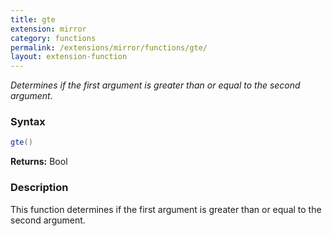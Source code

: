 ```yaml
---
title: gte
extension: mirror
category: functions
permalink: /extensions/mirror/functions/gte/
layout: extension-function
---
```


_Determines if the first argument is greater than or equal to the second argument._

### Syntax ###
```cs
gte()
```

**Returns:** Bool

### Description

This function determines if the first argument is greater than or equal to the second argument. 

